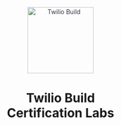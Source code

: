 <p align="center" style="color: #343a40">
  <img src="/assets/images/build-logo.png/" alt="Twilio Build" height="150" width="150">
  <h1 align="center">Twilio Build <br> Certification Labs</h1>
</p>
